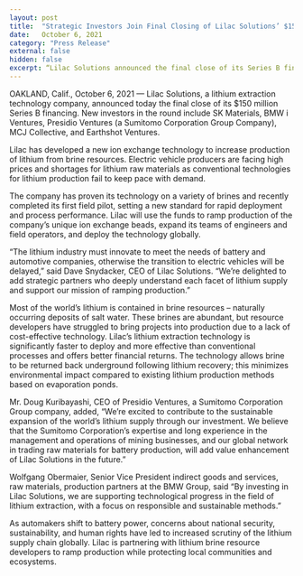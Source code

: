 ```yaml
---
layout: post
title:  "Strategic Investors Join Final Closing of Lilac Solutions’ $150 Million Series B for Lithium Extraction Technology"
date:   October 6, 2021
category: "Press Release"
external: false
hidden: false
excerpt: “Lilac Solutions announced the final close of its Series B financing. New investors in the round include SK Materials, BMW i Ventures, and Presidio Ventures (a Sumitomo Corporation Group Company)“
---
```


OAKLAND, Calif., October 6, 2021 — Lilac Solutions, a lithium extraction technology company, announced today the final close of its $150 million Series B financing.  New investors in the round include SK Materials, BMW i Ventures, Presidio Ventures (a Sumitomo Corporation Group Company), MCJ Collective, and Earthshot Ventures.

Lilac has developed a new ion exchange technology to increase production of lithium from brine resources. Electric vehicle producers are facing high prices and shortages for lithium raw materials as conventional technologies for lithium production fail to keep pace with demand.

The company has proven its technology on a variety of brines and recently completed its first field pilot, setting a new standard for rapid deployment and process performance. Lilac will use the funds to ramp production of the company’s unique ion exchange beads, expand its teams of engineers and field operators, and deploy the technology globally.

“The lithium industry must innovate to meet the needs of battery and automotive companies, otherwise the transition to electric vehicles will be delayed,” said Dave Snydacker, CEO of Lilac Solutions. “We’re delighted to add strategic partners who deeply understand each facet of lithium supply and support our mission of ramping production.”

Most of the world’s lithium is contained in brine resources – naturally occurring deposits of salt water. These brines are abundant, but resource developers have struggled to bring projects into production due to a lack of cost-effective technology. Lilac’s lithium extraction technology is significantly faster to deploy and more effective than conventional processes and offers better financial returns. The technology allows brine to be returned back underground following lithium recovery; this minimizes environmental impact compared to existing lithium production methods based on evaporation ponds.

Mr. Doug Kuribayashi, CEO of Presidio Ventures, a Sumitomo Corporation Group company, added, “We’re excited to contribute to the sustainable expansion of the world’s lithium supply through our investment. We believe that the Sumitomo Corporation’s expertise and long experience in the management and operations of mining businesses, and our global network in trading raw materials for battery production, will add value enhancement of Lilac Solutions in the future.”

Wolfgang Obermaier, Senior Vice President indirect goods and services, raw materials, production partners at the BMW Group, said “By investing in Lilac Solutions, we are supporting technological progress in the field of lithium extraction, with a focus on responsible and sustainable methods.”

As automakers shift to battery power, concerns about national security, sustainability, and human rights have led to increased scrutiny of the lithium supply chain globally. Lilac is partnering with lithium brine resource developers to ramp production while protecting local communities and ecosystems.

